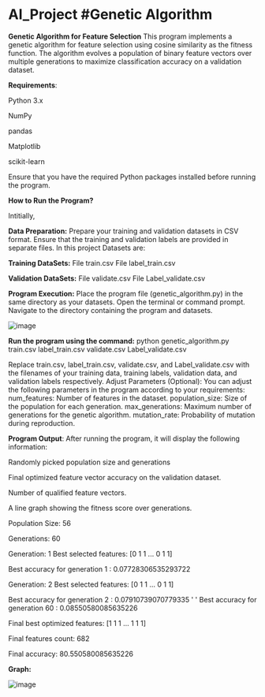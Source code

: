 # AI_Project   **#Genetic Algorithm**

**Genetic Algorithm for Feature Selection**
This program implements a genetic algorithm for feature selection using cosine similarity as the fitness function. The algorithm evolves a population of binary feature vectors over multiple generations to maximize classification accuracy on a validation dataset.

**Requirements**:

  Python 3.x
  
  NumPy
  
  pandas
  
  Matplotlib
  
  scikit-learn
  
Ensure that you have the required Python packages installed before running the program.

**How to Run the Program?**

Intitially, 

**Data Preparation:**
Prepare your training and validation datasets in CSV format.
Ensure that the training and validation labels are provided in separate files.
In this project Datasets are: 

 **Training DataSets:**
  File train.csv 
  File label_train.csv 
  
  **Validation DataSets:**
  File validate.csv 
  File Label_validate.csv
  
**Program Execution:**
Place the program file (genetic_algorithm.py) in the same directory as your datasets.
Open the terminal or command prompt.
Navigate to the directory containing the program and datasets.


![image](https://github.com/SreeSus-1/AI_Project/assets/164704978/aa0137fd-67f4-46d1-8f29-635bfd3b200c)

**Run the program using the command:**
      python genetic_algorithm.py train.csv label_train.csv validate.csv Label_validate.csv


Replace train.csv, label_train.csv, validate.csv, and Label_validate.csv with the filenames of your training data, training labels, validation data, and validation labels respectively.
Adjust Parameters (Optional):
You can adjust the following parameters in the program according to your requirements:
num_features: Number of features in the dataset.
population_size: Size of the population for each generation.
max_generations: Maximum number of generations for the genetic algorithm.
mutation_rate: Probability of mutation during reproduction.


**Program Output**:
After running the program, it will display the following information:

 Randomly picked population size and generations
 
 Final optimized feature vector accuracy on the validation dataset.
        
 Number of qualified feature vectors.

 A line graph showing the fitness score over generations.

Population Size: 56

Generations: 60

Generation: 1 Best selected features: [0 1 1 ... 0 1 1]

Best accuracy for generation 1 : 0.07728306535293722

Generation: 2 Best selected features: [0 1 1 ... 0 1 1]

Best accuracy for generation 2 : 0.07910739070779335
'
'
Best accuracy for generation 60 : 0.08550580085635226


Final best optimized features: [1 1 1 ... 1 1 1]

Final features count: 682

Final accuracy: 80.550580085635226

**Graph:**

![image](https://github.com/SreeSus-1/AI_Project/assets/164704978/ec1b692e-bb0f-4871-9931-bdb3cf3d3879)



